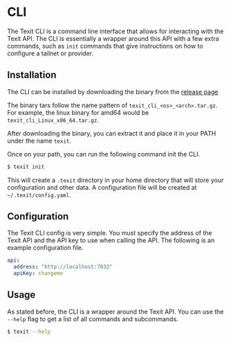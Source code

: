 # CLI

The Texit CLI is a command line interface that allows for interacting with the Texit API. The CLI is essentially a wrapper around this API with a few extra commands, such as `init` commands that give instructions on how to configure a tailnet or provider.

## Installation

The CLI can be installed by downloading the binary from the [release page](https://github.com/awlsring/texit/releases)

The binary tars follow the name pattern of `texit_cli_<os>_<arch>.tar.gz`. For example, the linux binary for amd64 would be `texit_cli_Linux_x86_64.tar.gz`.

After downloading the binary, you can extract it and place it in your PATH under the name `texit`.

Once on your path, you can run the following command init the CLI.

```bash
$ texit init
```

This will create a `.texit` directory in your home directory that will store your configuration and other data. A configuration file will be created at `~/.texit/config.yaml`.

## Configuration

The Texit CLI config is very simple. You must specify the address of the Texit API and the API key to use when calling the API. The following is an example configuration file.

```yaml
api:
  address: "http://localhost:7032"
  apiKey: changeme
```

## Usage

As stated before, the CLI is a wrapper around the Texit API. You can use the `--help` flag to get a list of all commands and subcommands.

```bash
$ texit --help
```

